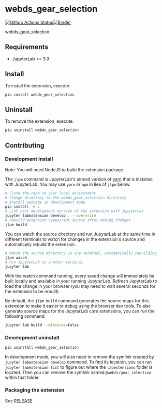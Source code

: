 # webds_gear_selection

[![Github Actions Status](https://github.com/nilcyttocs/webds_gear_selection/workflows/Build/badge.svg)](https://github.com/nilcyttocs/webds_gear_selection/actions/workflows/build.yml)[![Binder](https://mybinder.org/badge_logo.svg)](https://mybinder.org/v2/gh/nilcyttocs/webds_gear_selection/main?urlpath=lab)

webds_gear_selection



## Requirements

* JupyterLab >= 3.0

## Install

To install the extension, execute:

```bash
pip install webds_gear_selection
```

## Uninstall

To remove the extension, execute:

```bash
pip uninstall webds_gear_selection
```


## Contributing

### Development install

Note: You will need NodeJS to build the extension package.

The `jlpm` command is JupyterLab's pinned version of
[yarn](https://yarnpkg.com/) that is installed with JupyterLab. You may use
`yarn` or `npm` in lieu of `jlpm` below.

```bash
# Clone the repo to your local environment
# Change directory to the webds_gear_selection directory
# Install package in development mode
pip install -e .
# Link your development version of the extension with JupyterLab
jupyter labextension develop . --overwrite
# Rebuild extension Typescript source after making changes
jlpm build
```

You can watch the source directory and run JupyterLab at the same time in different terminals to watch for changes in the extension's source and automatically rebuild the extension.

```bash
# Watch the source directory in one terminal, automatically rebuilding when needed
jlpm watch
# Run JupyterLab in another terminal
jupyter lab
```

With the watch command running, every saved change will immediately be built locally and available in your running JupyterLab. Refresh JupyterLab to load the change in your browser (you may need to wait several seconds for the extension to be rebuilt).

By default, the `jlpm build` command generates the source maps for this extension to make it easier to debug using the browser dev tools. To also generate source maps for the JupyterLab core extensions, you can run the following command:

```bash
jupyter lab build --minimize=False
```

### Development uninstall

```bash
pip uninstall webds_gear_selection
```

In development mode, you will also need to remove the symlink created by `jupyter labextension develop`
command. To find its location, you can run `jupyter labextension list` to figure out where the `labextensions`
folder is located. Then you can remove the symlink named `@webds/gear_selection` within that folder.

### Packaging the extension

See [RELEASE](RELEASE.md)
